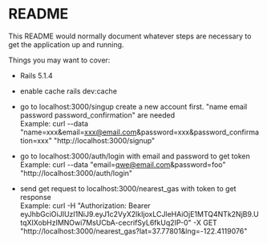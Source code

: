 # README

This README would normally document whatever steps are necessary to get the
application up and running.

Things you may want to cover:

* Rails 5.1.4

* enable cache
  rails dev:cache

* go to localhost:3000/singup create a new account first. "name email password password_confirmation" are needed 
  <br>
  Example: curl --data "name=xxx&email=xxx@email.com&password=xxx&password_confirmation=xxx" "http://localhost:3000/signup"
* go to localhost:3000/auth/login with email and password to get token
  <br>
  Example: curl --data "email=qwe@email.com&password=foo" "http://localhost:3000/auth/login"
* send get request to localhost:3000/nearest_gas with token to get response
   <br>
  Example: curl -H "Authorization: Bearer eyJhbGciOiJIUzI1NiJ9.eyJ1c2VyX2lkIjoxLCJleHAiOjE1MTQ4NTk2NjB9.UtqXIXobHzIMNOwi7MsUCbA-cecrifSyL6fkUq2IP-0" -X GET "http://localhost:3000/nearest_gas?lat=37.77801&lng=-122.4119076"


